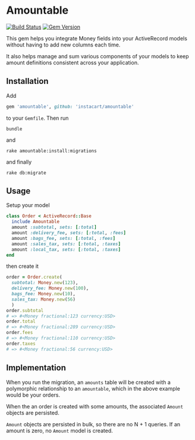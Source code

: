 # Amountable

[![Build Status](https://travis-ci.org/instacart/amountable.svg?branch=master)](https://travis-ci.org/instacart/amountable)
[![Gem Version](https://badge.fury.io/rb/amountable.svg)](https://badge.fury.io/rb/amountable)

This gem helps you integrate Money fields into your ActiveRecord models without having to add new columns each time.

It also helps manage and sum various components of your models to keep amount definitions consistent across your application.

## Installation

Add

```ruby
gem 'amountable', github: 'instacart/amountable'
```

to your `Gemfile`. Then run

```shell
bundle
```

and

```shell
rake amountable:install:migrations
```

and finally

```shell
rake db:migrate
```

## Usage

Setup your model

```ruby
class Order < ActiveRecord::Base
  include Amountable
  amount :subtotal, sets: [:total]
  amount :delivery_fee, sets: [:total, :fees]
  amount :bags_fee, sets: [:total, :fees]
  amount :sales_tax, sets: [:total, :taxes]
  amount :local_tax, sets: [:total, :taxes]
end
```

then create it

```ruby
order = Order.create(
  subtotal: Money.new(123),
  delivery_fee: Money.new(100),
  bags_fee: Money.new(10),
  sales_tax: Money.new(56)
  )
order.subtotal
# => #<Money fractional:123 currency:USD>
order.total
# => #<Money fractional:289 currency:USD>
order.fees
# => #<Money fractional:110 currency:USD>
order.taxes
# => #<Money fractional:56 currency:USD>
```

## Implementation

When you run the migration, an `amounts` table will be created with a polymorphic relationship to an `amountable`, which in the above example would be your orders.

When the an order is created with some amounts, the associated `Amount` objects are persisted.

`Amount` objects are persisted in bulk, so there are no N + 1 queries. If an amount is zero, no `Amount` model is created.
